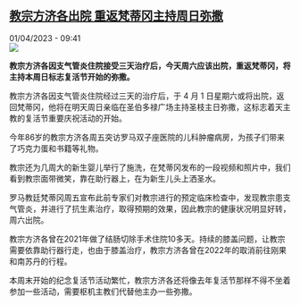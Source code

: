 <!--1680335105000-->
[教宗方济各出院 重返梵蒂冈主持周日弥撒](https://www.rfi.fr/cn/%E6%94%BF%E6%B2%BB/20230401-%E6%95%99%E5%AE%97%E6%96%B9%E6%B5%8E%E5%90%84%E5%87%BA%E9%99%A2-%E9%87%8D%E8%BF%94%E6%A2%B5%E8%92%82%E5%86%88%E4%B8%BB%E6%8C%81%E5%91%A8%E6%97%A5%E5%BC%A5%E6%92%92)
------

<div>01/04/2023 - 09:41</div><img src="https://s.rfi.fr/media/display/581f86aa-d060-11ed-a4c7-005056bfb2b6/w:1280/p:16x9/le%20pap%20francois%203103.JPG"><p><strong>教宗方济各因支气管炎住院接受三天治疗后，今天周六应该出院，重返梵蒂冈，将主持本周日标志复活节开始的弥撒。                    </strong></p><div><p><span><span><span><span><span><span>教宗方济各因支气管炎住院经过三天的治疗后，于</span></span></span><span><span> 4 </span></span><span><span><span>月</span></span></span><span><span> 1 </span></span><span><span><span>日星期六或将出院，返回梵蒂冈，他将在明天周日亲临在圣伯多禄广场主持圣枝主日弥撒，这标志着天主教的复活节重要庆祝活动的开始。</span></span></span></span></span></span></p><p><span><span><span><span><span><span>今年</span></span></span><span><span>86</span></span><span><span><span>岁的教宗方济各周五突访罗马双子座医院的儿科肿瘤病房，为孩子们带来了巧克力蛋和书籍等礼物。</span></span></span></span></span></span></p><p><span><span><span><span><span><span>教宗还为几周大的新生婴儿举行了施洗，在梵蒂冈发布的一段视频和照片中，我们看到教宗面带微笑，靠在助行器上，在为新生儿头上洒圣水。</span></span></span></span></span></span></p><p><span><span><span><span><span><span>罗马教廷梵蒂冈周五宣布此前专家们对教宗进行的预定临床检查中，发现教宗患支气管炎，并进行了抗生素治疗，取得预期的效果，因此教宗的健康状况明显好转，周六出院。</span></span></span></span></span></span></p><p><span><span><span><span><span><span>教宗方济各曾在</span></span></span><span><span>2021</span></span><span><span><span>年做了结肠切除手术住院</span></span></span><span><span>10</span></span><span><span><span>多天。</span></span></span>持续的膝盖问题，让教宗需要依靠助行器行走，也由于膝盖治疗，教宗方济各曾在<span><span>2022</span></span><span><span><span>年的取消前往刚果和南苏丹的行程。</span></span></span></span></span></span></p><p><span><span><span><span><span><span>本周末开始的纪念复活节活动繁忙，教宗方济各还将像去年复活节那样不得不坐着参加一些活动，需要枢机主教们代替他主办一些弥撒。</span></span></span></span></span></span></p><div data-selfpromo-newsletter></div><div data-selfpromo-app></div></div>
